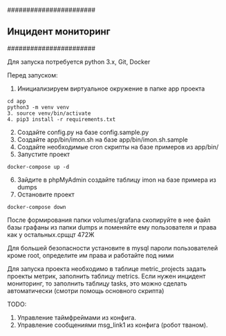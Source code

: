 #######################
## Инцидент мониторинг
#######################

Для запуска потребуется python 3.x, Git, Docker

Перед запуском:

1. Инициализируем виртуальное окружение в папке app проекта
```
cd app
python3 -m venv venv
3. source venv/bin/activate
4. pip3 install -r requirements.txt
```
2. Создайте config.py на базе config.sample.py
3. Создайте app/bin/imon.sh на базе app/bin/imon.sh.sample
4. Создайте необходимые cron скрипты на базе примеров из app/bin/
5. Запустите проект
```
docker-compose up -d
```
6. Зайдите в phpMyAdmin создайте таблицу imon на базе примера из dumps
7. Остановите проект
```
docker-compose down
```
После формирования папки volumes/grafana скопируйте в нее файл базы графаны из папки dumps и поменяйте ему пользователя и права как у остальных.срщцт 472Ж

Для большей безопасности установите в mysql пароли пользователей кроме root, определите им права и работайте под ними

Для запуска проекта необходимо в таблице metric_projects задать 
проекты метрик, заполнить таблицу metrics. Если нужен инцидент мониторинг, то 
заполнить таблицу tasks, это можно сделать автоматически (смотри помощь основного скрипта)


TODO:
1. Управление таймфреймами из конфига.
2. Управление сообщениями msg_link1 из конфига (робот тваном).